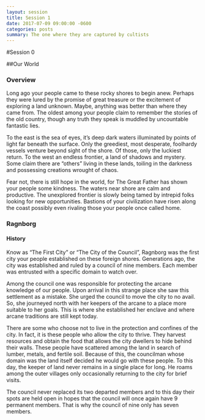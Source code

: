 ```yaml
---
layout: session
title: Session 1
date: 2017-07-09 09:00:00 -0600
categories: posts
summary: The one where they are captured by cultists
---
```


#Session 0

##Our World

### Overview
Long ago your people came to these rocky shores to begin anew. Perhaps they were lured by the promise of great treasure or the excitement of exploring a land unknown. Maybe, anything was better than where they came from. The oldest among your people claim to remember the stories of the old country, though any truth they speak is muddled by uncountable fantastic lies.

To the east is the sea of eyes, it’s deep dark waters illuminated by points of light far beneath the surface. Only the greediest, most desperate, foolhardy vessels venture beyond sight of the shore. Of those, only the luckiest return. To the west an endless frontier, a land of shadows and mystery. Some claim there are “others” living in these lands, toiling in the darkness and possessing creations wrought of chaos.

Fear not, there is still hope in the world, for The Great Father has shown  your people some kindness. The waters near shore are calm and productive. The unexplored frontier is slowly being tamed by intrepid folks looking for new opportunities. Bastions of your civilization have risen along the coast possibly even rivaling those your people once called home.

### Ragnborg

#### History
Know as “The First City” or “The City of the Council”, Ragnborg was the first city your people established on these foreign shores. Generations ago, the city was established and ruled by a council of nine members. Each member was entrusted with a specific domain to watch over.

Among the council one was responsible for protecting the arcane knowledge of our people. Upon arrival in this strange place she saw this settlement as a mistake. She urged the council to move the city to no avail. So, she journeyed north with her keepers of the arcane to a place more suitable to her goals. This is where she established her enclave and where arcane traditions are still kept today.

There are some who choose not to live in the protection and confines of the city. In fact, it is these people who allow the city to thrive. They harvest resources and obtain the food that allows the city dwellers to hide behind their walls. These people have scattered among the land in search of lumber, metals, and fertile soil. Because of this, the councilman whose domain was the land itself decided he would go with these people. To this day, the keeper of land never remains in a single place for long. He roams among the outer villages only occasionally returning to the city for brief visits.

The council never replaced its two departed members and to this day their spots are held open in hopes that the council will once again have 9 permanent members. That is why the council of nine only has seven members.
